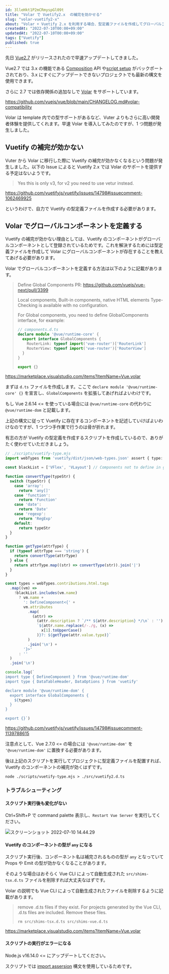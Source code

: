 ```yaml
---
id: 3lleHkt1P2mCRmyspGl09t
title: "Volar で Vuetify2.x  の補完を効かせる"
slug: "volar-vuetify2-x"
about: "Volar + Vuetify 2.x を利用する場合、型定義ファイルを作成してグローバルコンポーネントを定義する必要があります。"
createdAt: "2022-07-10T00:00+09:00"
updatedAt: "2022-07-10T00:00+09:00"
tags: ["Vuetify"]
published: true
---
```

先日 [Vue2.7](https://github.com/vuejs/vue/blob/main/CHANGELOG.md#270-2022-07-01) がリリースされたので早速アップデートしてきました。

Vue2.7 では 3.x の機能である [Composition](https://vuejs.org/guide/extras/composition-api-faq.html) API や[script setup](https://vuejs.org/api/sfc-script-setup.html) がバックポートされており、3.x にすぐにアップデートできないプロジェクトでも最新の構文を使用できます。

さらに 2.7 では依存関係の追加なしで [Volar](https://github.com/johnsoncodehk/volar) をサポートしています。

https://github.com/vuejs/vue/blob/main/CHANGELOG.md#volar-compatibility

Volar は template 内での型サポートがあるなど、Vuter よりもさらに高い開発者体験を提供してくれます。早速 Volar を導入してみたのですが、1 つ問題が発生しました。

## Vuetify の補完が効かない

Vuter から Volar に移行した際に Vuetify の補完が効かなくなるという問題が発生しました。以下の Issue によると Vuetify 2.x では Volar のサポートを提供する予定はないようです。

> Yes this is only v3, for v2 you need to use vetur instead.

https://github.com/vuetifyjs/vuetify/issues/14798#issuecomment-1062469925

というわけで、自力で Vuetify の型定義ファイルを作成する必要があります。

## Volar でグローバルコンポーネントを定義する

Vuetify の補完が効かない理由としては、Vuetify のコンポーネントがグローバルコンポーネントとして登録されているためです。これを解決するためには型定義ファイルを作成して Volar にグローバルコンポーネントが存在することを教えてあげる必要があります。

Volar でグローバルコンポーネントを定義する方法は以下のように記載があります。

> Define Global Components
> PR: https://github.com/vuejs/vue-next/pull/3399
> 
> Local components, Built-in components, native HTML elements Type-Checking is available with no configuration.
> 
> For Global components, you need to define GlobalComponents interface, for example:
> 
> ```ts
> // components.d.ts
> declare module '@vue/runtime-core' {
>   export interface GlobalComponents {
>     RouterLink: typeof import('vue-router')['RouterLink']
>     RouterView: typeof import('vue-router')['RouterView']
>   }
> }
> 
> export {}
> ```

https://marketplace.visualstudio.com/items?itemName=Vue.volar

まずは `d.ts` ファイルを作成します。ここで `declare module '@vue/runtime-core' {}` を宣言し、`GlobalComponents` を拡張してあげればよいわけです。

もし Vue 2.6.14 <= を使っている場合には `@vue/runtime-core` の代わりに `@vue/runtime-dom` と記載します。

上記の構文に従って Vuetify に存在するコンポーネントを記述していけばよいわけなのですが、1 つづつ手作業で行うのは骨が折れます。

有志の方が Vuetify の型定義を作成するスクリプトを作成しているので、ありがたく使わせていただきましょう。

```ts
// ./scripts/vuetify-type.mjs
import webTypes from 'vuetify/dist/json/web-types.json' assert { type: 'json' }

const blackList = ['VFlex', 'VLayout'] // Components not to define in global

function convertType(typeStr) {
  switch (typeStr) {
    case 'array':
      return 'any[]'
    case 'function':
      return 'Function'
    case 'date':
      return 'Date'
    case 'regexp':
      return 'RegExp'
    default:
      return typeStr
  }
}

function getType(attrType) {
  if (typeof attrType === 'string') {
    return convertType(attrType)
  } else {
    return attrType.map((str) => convertType(str)).join('|')
  }
}

const types = webTypes.contributions.html.tags
  .map((vm) =>
    !blackList.includes(vm.name)
      ? vm.name +
        ': DefineComponent<{' +
        vm.attributes
          .map(
            (attr) =>
              (attr.description ? `/** ${attr.description} */\n` : '') +
              `${attr.name.replace(/-./g, (x) =>
                x[1].toUpperCase()
              )}?: ${getType(attr.value.type)}`
          )
          .join('\n') +
        '}>'
      : ''
  )
  .join('\n')

console.log(`
import type { DefineComponent } from '@vue/runtime-dom'
import type { DataTableHeader, DataOptions } from 'vuetify'

declare module '@vue/runtime-dom' {
  export interface GlobalComponents {
    ${types}
  }
}

export {}`)
```

https://github.com/vuetifyjs/vuetify/issues/14798#issuecomment-1139788615

注意点として、Vue 2.7.0 <= の場合には `'@vue/runtime-dom'` を `'@vue/runtime-dom'` に置換する必要があります。

後は上記のスクリプトを実行してプロジェクトに型定義ファイルを配置すれば、Vuetify のコンポーネントの補完が効くはずです。

```
node ./scripts/vuetify-type.mjs > ./src/vuetify2.d.ts
```

### トラブルシューティング

#### スクリプト実行後も変化がない

Ctrl+Shift+P で command palette 表示し、`Restart Vue Server` を実行してください。

![スクリーンショット 2022-07-10 14.44.29](//images.ctfassets.net/in6v9lxmm5c8/01N4gTMe9BSQOcUvneI15F/4b5a274c6dfff14333f8a6f0ef363de2/____________________________2022-07-10_14.44.29.png)

#### Vuetify のコンポーネントの型が `any` になる

スクリプト実行後、コンポーネント名は補完されるものの型が `any` となっていて Props や Emit の型が効かなくなることがあります。

そのような場合はおそらく Vue CLI によって自動生成された `src/shims-tsx.d.ts` ファイルを削除すれば大丈夫なはずです。

Volar の説明でも Vue CLI によって自動生成されたファイルを削除するように記載があります。

> remove .d.ts files if they exist.
> For projects generated by the Vue CLI, .d.ts files are included. Remove these files.
> 
> ```
> rm src/shims-tsx.d.ts src/shims-vue.d.ts
> ```

https://marketplace.visualstudio.com/items?itemName=Vue.volar

#### スクリプトの実行がエラーになる

Node.js v16.14.0 <= にアップデートしてください。

スクリプトでは [import assersion](https://simonplend.com/import-json-in-es-modules/) 構文を使用しているためです。 

